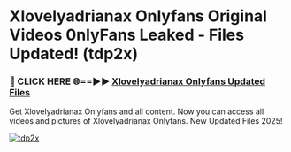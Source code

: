 # Xlovelyadrianax Onlyfans Original Videos 0nlyFans Leaked - Files Updated! (tdp2x)

<h3>🔴 CLICK HERE 🌐==►► <a href="https://tinyurl.com/ehrbuxhb" rel="nofollow">Xlovelyadrianax Onlyfans Updated Files</a></h3>

Get Xlovelyadrianax Onlyfans and all content. Now you can access all videos and pictures of Xlovelyadrianax Onlyfans. New Updated Files 2025!

[![tdp2x](https://i.imgur.com/lVYEuWS.gif)](https://tinyurl.com/ehrbuxhb)
